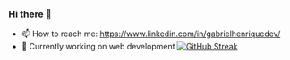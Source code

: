 ### Hi there 👋
- 📫 How to reach me: https://www.linkedin.com/in/gabrielhenriquedev/
- 🔭 Currently working on web development
[![GitHub Streak](https://github-readme-streak-stats.herokuapp.com/?user=gabrielhsdev)](https://git.io/streak-stats)

<!--
**gabrielhsdev/gabrielhsdev** is a ✨ _special_ ✨ repository because its `README.md` (this file) appears on your GitHub profile.

Here are some ideas to get you started:

- 🔭 I’m currently working on ...
- 🌱 I’m currently learning ...
- 👯 I’m looking to collaborate on ...
- 🤔 I’m looking for help with ...
- 💬 Ask me about ...
- 📫 How to reach me: ...
- 😄 Pronouns: ...
- ⚡ Fun fact: ...
-->

